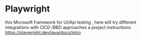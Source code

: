 # Playwright
this Microsoft framework for UI/Api testing , here will try different integrations with CICD /BBD approaches
a project instructions: https://playwright.dev/java/docs/intro